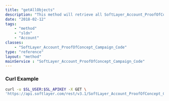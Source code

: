 ```yaml
---
title: "getAllObjects"
description: "This method will retrieve all SoftLayer_Account_ProofOfConcept_Campaign_Code objects. Use the `code` field when submitting a request on the [SoftLayer_Container_Account_ProofOfConcept_Request_Opportunity](/reference/datatypes/SoftLayer_Container_Account_ProofOfConcept_Request_Opportunity) container. "
date: "2018-02-12"
tags:
    - "method"
    - "sldn"
    - "Account"
classes:
    - "SoftLayer_Account_ProofOfConcept_Campaign_Code"
type: "reference"
layout: "method"
mainService : "SoftLayer_Account_ProofOfConcept_Campaign_Code"
---
```


### Curl Example
```bash
curl -u $SL_USER:$SL_APIKEY -X GET \
'https://api.softlayer.com/rest/v3.1/SoftLayer_Account_ProofOfConcept_Campaign_Code/getAllObjects'
```
